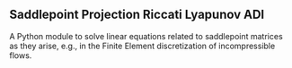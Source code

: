 Saddlepoint Projection Riccati Lyapunov ADI
---

A Python module to solve linear equations related to saddlepoint matrices as
they arise, e.g., in the Finite Element discretization of incompressible flows.
